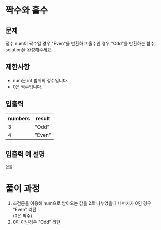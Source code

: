# 짝수와 홀수

## 문제
정수 num이 짝수일 경우 "Even"을 반환하고 홀수인 경우 "Odd"를 
반환하는 함수, solution을 완성해주세요.

## 제한사항
- num은 int 범위의 정수입니다.
- 0은 짝수입니다.

## 입출력
|numbers|result|
|------|---|
|3|"Odd"|
|4|"Even"|

## 입출력 예 설명
```
없음
```

# 풀이 과정
1. 조건문을 이용해 num으로 받아오는 값을 2로 나누었을때 나머지가 0인 경우 "Even" 리턴 <br>
   (0은 짝수)
3. 0이 아닌경우 "Odd" 리턴